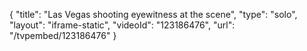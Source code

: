 {
    "title": "Las Vegas shooting eyewitness at the scene",
    "type": "solo",
    "layout": "iframe-static",
    "videoId": "123186476",
    "url": "\/tvpembed\/123186476"
}